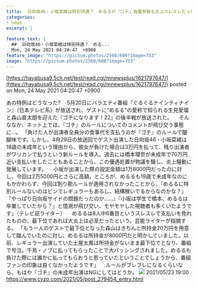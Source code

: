 ```yaml
---
title:  日向坂46・小坂菜緒は特別待遇？　めるるが『ゴチ』自腹参戦も炎上スレスレだったワケ  
categories:
- news
excerpt: |
  
feature_text: |
  ##  日向坂46・小坂菜緒は特別待遇？　める...
  Mon, 24 May 2021 04:20:47  +0900
feature_image: "https://picsum.photos/2560/600?image=733"
image: "https://picsum.photos/2560/600?image=733"
---
```


[https://hayabusa9.5ch.net/test/read.cgi/mnewsplus/1621797647/](https://hayabusa9.5ch.net/test/read.cgi/mnewsplus/1621797647/)
posted on Mon, 24 May 2021 04:20:47  +0900

<!--more-->

あの特例はどうなった? 　5月20日にバラエティ番組『ぐるぐるナインティナイン』（日本テレビ系）が放送され、ゲストに“めるる”の愛称で知られる生見愛瑠と森山直太朗を迎えた『ゴチになります！22』の後半戦が放送された。 　そんななか、ネット上では、『ゴチ』のルールについてのコメントが飛び交う事態に…。 「負けた人が出演者全員分の食事代を支払うのが『ゴチ』のルールで醍醐味です。しかし、4月29日の放送回でゲスト出演した日向坂46・小坂菜緒は18歳の未成年という理由から、彼女が負けた場合は3万円を払って、残り出演者がワリカンで払うという新ルールを導入。過去には橋本環奈が未成年で70万円近い支払いをしたこともあることから、この優遇処置が物議を醸し、炎上騒動に発展しています。 　小坂が出演した際の設定金額は1万8000円だったのに対し、今回は2万5000円とさらに高額。ところが、めるるも19歳で未成年なのにもかかわらず、今回は割り勘ルールが適用されなかったことから、『めるるに特別ルールないのはピンでレギュラーもあるし、結構稼いでるからなのかな？』『やっぱり日向坂サイドの問題だったのか……』『小坂は学生で橋本、めるるは卒業していたから？』と憶測が飛び交い、モヤモヤした視聴者も多くいたようです」（テレビ誌ライター） 　めるるは8人中6番目というスレスレで支払いを免れたものの、最下位であれば大炎上は必至だったという。芸能ライターが指摘する。 「もう一人のゲストで最下位となった森山はきちんと所持金20万円を用意して臨んでいたのに対し、めるるは所持金が8000円だと明かしていました。以前、レギュラー出演していた土屋太鳳は所持金がないまま最下位でとなり、番組で号泣。千鳥・ノブに払ってもらったことで大バッシングされました。めるるも負けた際には誰かに払ってもらおうと思っていたということでしょうから、番組ファンの印象は良くなかったようです」 　ルールがブレブレになるくらいなら、もはや『ゴチ』の未成年出演はNGにしてはどうか。 ![](https://i.imgur.com/giFTTJw.jpg) 2021/05/23 19:00 https://www.cyzo.com/2021/05/post_279454_entry.html
